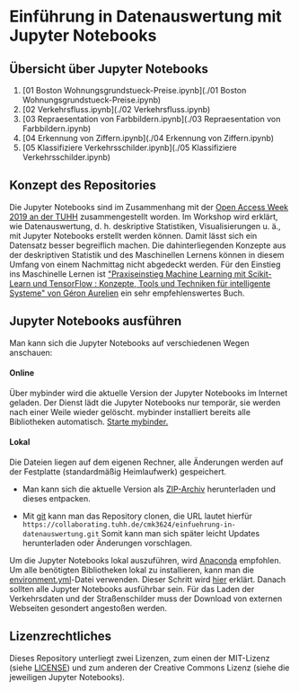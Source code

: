 # Einführung in Datenauswertung mit Jupyter Notebooks

## Übersicht über Jupyter Notebooks

1. [01 Boston Wohnungsgrundstueck-Preise.ipynb](./01 Boston Wohnungsgrundstueck-Preise.ipynb)
1. [02 Verkehrsfluss.ipynb](./02 Verkehrsfluss.ipynb)
1. [03 Repraesentation von Farbbildern.ipynb](./03 Repraesentation von Farbbildern.ipynb)
1. [04 Erkennung von Ziffern.ipynb](./04 Erkennung von Ziffern.ipynb)
1. [05 Klassifiziere Verkehrsschilder.ipynb](./05 Klassifiziere Verkehrsschilder.ipynb)

## Konzept des Repositories

Die Jupyter Notebooks sind im Zusammenhang mit der [Open Access Week 2019 an der TUHH](https://www.tub.tuhh.de/blog/2019/10/14/oaweek2019-an-der-tuhh-programm/) zusammengestellt worden.
Im Workshop wird erklärt, wie Datenauswertung, d. h. deskriptive Statistiken, Visualisierungen u. ä., mit Jupyter Notebooks erstellt werden können.
Damit lässt sich ein Datensatz besser begreiflich machen.
Die dahinterliegenden Konzepte aus der deskriptiven Statistik und des Maschinellen Lernens können in diesem Umfang von einem Nachmittag nicht abgedeckt werden.
Für den Einstieg ins Maschinelle Lernen ist 
["Praxiseinstieg Machine Learning mit Scikit-Learn und TensorFlow : Konzepte, Tools und Techniken für intelligente Systeme" von Géron Aurelien](https://katalog.tub.tuhh.de/Record/898831717)
ein sehr empfehlenswertes Buch.

## Jupyter Notebooks ausführen

Man kann sich die Jupyter Notebooks auf verschiedenen Wegen anschauen:

#### Online 

Über mybinder wird die aktuelle Version der Jupyter Notebooks im Internet geladen.
Der Dienst lädt die Jupyter Notebooks nur temporär, sie werden nach einer Weile wieder gelöscht.
mybinder installiert bereits alle Bibliotheken automatisch.
[Starte mybinder.](https://mybinder.org/v2/git/https%3A%2F%2Fcollaborating.tuhh.de%2Fcmk3624%2Feinfuehrung-in-datenauswertung.git/master)

#### Lokal

Die Dateien liegen auf dem eigenen Rechner, alle Änderungen werden auf der Festplatte (standardmäßig Heimlaufwerk) gespeichert.

- Man kann sich die aktuelle Version als 
[ZIP-Archiv](https://collaborating.tuhh.de/cmk3624/einfuehrung-in-datenauswertung/-/archive/master/einfuehrung-in-datenauswertung-master.zip)
herunterladen und dieses entpacken.

- Mit [git](https://git-scm.com/) kann man das Repository clonen, die URL lautet hierfür `https://collaborating.tuhh.de/cmk3624/einfuehrung-in-datenauswertung.git`
Somit kann man sich später leicht Updates herunterladen oder Änderungen vorschlagen.

Um die Jupyter Notebooks lokal auszuführen, wird [Anaconda](https://www.anaconda.com/distribution/) empfohlen.
Um alle benötigten Bibliotheken lokal zu installieren, kann man die [environment.yml](./environment.yml)-Datei verwenden.
Dieser Schritt wird 
[hier](https://docs.conda.io/projects/conda/en/latest/user-guide/tasks/manage-environments.html#creating-an-environment-from-an-environment-yml-file)
erklärt.
Danach sollten alle Jupyter Notebooks ausführbar sein.
Für das Laden der Verkehrsdaten und der Straßenschilder muss der Download von externen Webseiten gesondert angestoßen werden.

## Lizenzrechtliches

Dieses Repository unterliegt zwei Lizenzen, zum einen der MIT-Lizenz (siehe [LICENSE](./LICENSE)) und zum anderen der Creative Commons Lizenz (siehe die jeweiligen Jupyter Notebooks).
